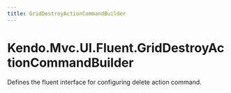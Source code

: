 ```yaml
---
title: GridDestroyActionCommandBuilder
---
```


# Kendo.Mvc.UI.Fluent.GridDestroyActionCommandBuilder

Defines the fluent interface for configuring delete action command.